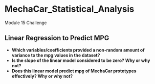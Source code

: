 # MechaCar_Statistical_Analysis
Module 15 Challenge

## Linear Regression to Predict MPG
- **Which variables/coefficients provided a non-random amount of variance to the mpg values in the dataset?**
- **Is the slope of the linear model considered to be zero? Why or why not?**
- **Does this linear model predict mpg of MechaCar prototypes effectively? Why or why not?**
